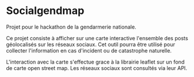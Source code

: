 # Socialgendmap
Projet pour le hackathon de la gendarmerie nationale.

Ce projet consiste à afficher sur une carte interactive l'ensemble des posts géolocalisés sur les réseaux sociaux.
Cet outil pourra être utilisé pour collecter l'information en cas d'incident ou de catastrophe naturelle.

L'interaction avec la carte s'effectue grace à la librairie leaflet sur un fond de carte open street map.
Les réseaux sociaux sont consultés via leur API.


